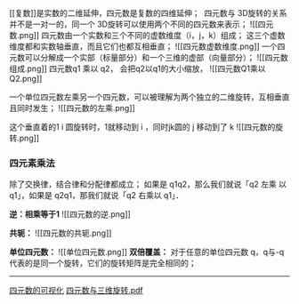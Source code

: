 [[复数]]是实数的二维延伸，四元数是复数的四维延伸； 
四元数与 3D旋转的关系并不是一对一的，同一个 3D旋转可以使用两个不同的四元数来表示；
![[四元数.png]]
四元数由一个实数和三个不同的虚数维度（i，j，k）组成；
这三个虚数维度都和实数轴垂直，而且它们也都互相垂直；
![[四元数虚数维度.png]]
一个四元数可以分解成一个实部（标量部分）和一个三维的虚部（向量部分）；
![[四元数组成.png]]
四元数q1 乘以 q2， 会把q2以q1的大小缩放，
![[四元数Q1乘以Q2.png]]

一个单位四元数左乘另一个四元数，可以被理解为两个独立的二维旋转，互相垂直且同时发生；
![[四元数的左乘.png]]

这个垂直着的1 i 圆旋转时，1就移动到 i ，同时jk圆的 j 移动到了 k
![[四元数的旋转.png]]
### 四元素乘法
除了交换律，结合律和分配律都成立；
如果是 q1q2，那么我们就说「q2 左乘 以 q1」，如果是 q2q1，那我们就说「q2 右乘以 q1」．

**逆：相乘等于1**
![[四元数的逆.png]]

**共轭：**
![[四元数的共轭.png]]

**单位四元数：**
![[单位四元数.png]]
**双倍覆盖：**
对于任意的单位四元数 q，q与-q代表的是同一个旋转，它们的旋转矩阵是完全相同的；
***
[四元数的可视化](https://www.bilibili.com/video/av33385105/)
[四元数与三维旋转.pdf](https://krasjet.github.io/quaternion/quaternion.pdf)


